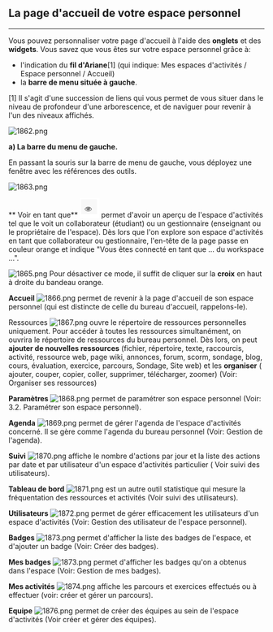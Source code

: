 ## La page d'accueil de votre espace personnel

---
Vous pouvez personnaliser votre page d'accueil à l'aide des **onglets** et des **widgets**.
Vous savez que vous êtes sur votre espace personnel grâce à:

* l'indication du **fil d'Ariane**[1] (qui indique: Mes espaces d'activités / Espace personnel / Accueil)
* la **barre de menu située à gauche**.

[1] Il s'agit d'une succession de liens qui vous permet de vous situer dans le niveau de profondeur d'une arborescence, et de naviguer pour revenir à l'un des niveaux affichés.

![1862.png](http://www.claroline.net/uploads/custom/images/1862.png)

**a) La barre du menu de gauche.**

En passant la souris sur la barre de menu de gauche, vous déployez une fenêtre avec les références des outils.

![1863.png](http://www.claroline.net/uploads/custom/images/1863.png)

  ** Voir en tant que** ![](images/1864.png) permet d'avoir un aperçu de l'espace d'activités tel que le voit un collaborateur (étudiant) ou un gestionnaire (enseignant ou le propriétaire de l'espace). Dès lors que l'on explore son espace d'activités en tant que collaborateur ou gestionnaire, l'en-tête de la page passe en couleur orange et indique "Vous êtes connecté en tant que … du workspace …".

![1865.png](http://www.claroline.net/uploads/custom/images/1865.png)
Pour désactiver ce mode, il suffit de cliquer sur la **croix** en haut à droite du bandeau orange.

**Accueil** ![1866.png](http://www.claroline.net/uploads/custom/images/1866.png) permet de revenir à la page d'accueil de son espace personnel (qui est distincte de celle du bureau d'accueil, rappelons-le).

 Ressources ![1867.png](http://www.claroline.net/uploads/custom/images/1867.png) ouvre le répertoire de ressources personnelles uniquement. Pour accéder à toutes les ressources simultanément, on ouvrira le répertoire de ressources du bureau personnel. Dès lors, on peut **ajouter de nouvelles ressources** (fichier, répertoire, texte, raccourcis, activité, ressource web, page wiki, annonces, forum, scorm, sondage, blog, cours, évaluation, exercice, parcours, Sondage, Site web) et les **organiser** ( ajouter, couper, copier, coller, supprimer, télécharger, zoomer) (Voir: Organiser ses ressources)

 **Paramètres** ![1868.png](http://www.claroline.net/uploads/custom/images/1868.png) permet de paramétrer son espace personnel (Voir: 3.2. Paramétrer son espace personnel).

 **Agenda** ![1869.png](http://www.claroline.net/uploads/custom/images/1869.png) permet de gérer l'agenda de l'espace d'activités concerné. Il se gère comme l'agenda du bureau personnel (Voir: Gestion de l'agenda).

 **Suivi** ![1870.png](http://www.claroline.net/uploads/custom/images/1870.png) affiche le nombre d'actions par jour et la liste des actions par date et par utilisateur d'un espace d'activités particulier ( Voir suivi des utilisateurs).

 **Tableau de bord** ![1871.png](http://www.claroline.net/uploads/custom/images/1871.png) est un autre outil statistique qui mesure la fréquentation des ressources et activités (Voir suivi des utilisateurs).

 **Utilisateurs** ![1872.png](http://www.claroline.net/uploads/custom/images/1871.png) permet de gérer efficacement les utilisateurs d'un espace d'activités (Voir: Gestion des utilisateur de l'espace personnel).

 **Badges** ![1873.png](http://www.claroline.net/uploads/custom/images/1873.png) permet d'afficher la liste des badges de l'espace, et d'ajouter un badge (Voir: Créer des badges).

 **Mes badges** ![1873.png](http://www.claroline.net/uploads/custom/images/1873.png) permet d'afficher les badges qu'on a obtenus dans l'espace (Voir: Gestion de mes badges).

 **Mes activités** ![1874.png](http://www.claroline.net/uploads/custom/images/1874.png) affiche les parcours et exercices effectués ou à effectuer (voir: créer et gérer un parcours).
 
 **Equipe** ![1876.png](http://www.claroline.net/uploads/custom/images/1876.png) permet de créer des équipes au sein de l'espace d'activités (Voir créer et gérer des équipes).
